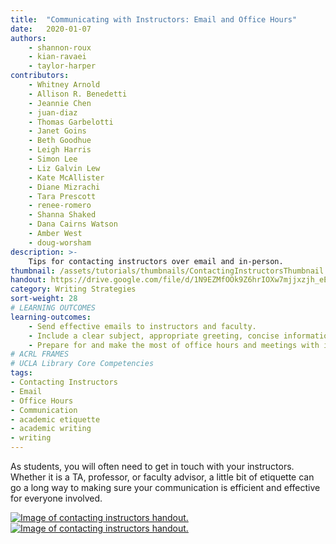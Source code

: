 ```yaml
---
title:  "Communicating with Instructors: Email and Office Hours"
date:   2020-01-07
authors: 
    - shannon-roux
    - kian-ravaei
    - taylor-harper
contributors:
    - Whitney Arnold 
    - Allison R. Benedetti
    - Jeannie Chen
    - juan-diaz 
    - Thomas Garbelotti
    - Janet Goins
    - Beth Goodhue
    - Leigh Harris
    - Simon Lee
    - Liz Galvin Lew
    - Kate McAllister
    - Diane Mizrachi
    - Tara Prescott 
    - renee-romero 
    - Shanna Shaked
    - Dana Cairns Watson
    - Amber West
    - doug-worsham
description: >-
    Tips for contacting instructors over email and in-person.
thumbnail: /assets/tutorials/thumbnails/ContactingInstructorsThumbnail.png
handout: https://drive.google.com/file/d/1N9EZMfOOk9Z6hrIOXw7mjjxzjh_eEW58/preview
category: Writing Strategies
sort-weight: 28
# LEARNING OUTCOMES
learning-outcomes:
    - Send effective emails to instructors and faculty.
    - Include a clear subject, appropriate greeting, concise information, and a professional signature in instructor and faculty emails.
    - Prepare for and make the most of office hours and meetings with instructors and faculty.
# ACRL FRAMES
# UCLA Library Core Competencies
tags:
- Contacting Instructors
- Email
- Office Hours
- Communication
- academic etiquette 
- academic writing
- writing
---
```


As students, you will often need to get in touch with your instructors. Whether it is a TA, professor, or faculty advisor, a little bit of etiquette can go a long way to making sure your communication is efficient and effective for everyone involved.


<a href="{{ '/assets/handouts/contacting-faculty-combined.pdf' | prepend: site.baseurl }}" title="PDF Handout" aria-label="Handout" target="_blank">
<img class="img-fluid" src="{{ '/assets/images/contacting-instructors-email.jpg' | relative_url }}" alt="Image of contacting instructors handout." data-caption="Image of contacting instructors handout." ></a>

<a href="{{ '/assets/handouts/contacting-faculty-combined.pdf' | prepend: site.baseurl }}" title="PDF Handout" aria-label="Handout" target="_blank">
<img class="img-fluid" src="{{ '/assets/images/contacting-instructors-in-person.jpg' | relative_url }}" alt="Image of contacting instructors handout." data-caption="Image of contacting instructors handout."></a>
